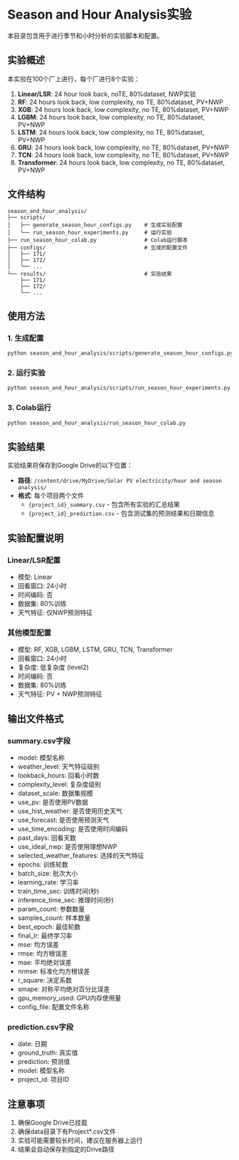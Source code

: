 # Season and Hour Analysis实验

本目录包含用于进行季节和小时分析的实验脚本和配置。

## 实验概述

本实验在100个厂上进行，每个厂进行8个实验：

1. **Linear/LSR**: 24 hour look back, noTE, 80%dataset, NWP实验
2. **RF**: 24 hours look back, low complexity, no TE, 80%dataset, PV+NWP
3. **XGB**: 24 hours look back, low complexity, no TE, 80%dataset, PV+NWP
4. **LGBM**: 24 hours look back, low complexity, no TE, 80%dataset, PV+NWP
5. **LSTM**: 24 hours look back, low complexity, no TE, 80%dataset, PV+NWP
6. **GRU**: 24 hours look back, low complexity, no TE, 80%dataset, PV+NWP
7. **TCN**: 24 hours look back, low complexity, no TE, 80%dataset, PV+NWP
8. **Transformer**: 24 hours look back, low complexity, no TE, 80%dataset, PV+NWP

## 文件结构

```
season_and_hour_analysis/
├── scripts/
│   ├── generate_season_hour_configs.py    # 生成实验配置
│   └── run_season_hour_experiments.py     # 运行实验
├── run_season_hour_colab.py               # Colab运行脚本
├── configs/                               # 生成的配置文件
│   ├── 171/
│   ├── 172/
│   └── ...
└── results/                               # 实验结果
    ├── 171/
    ├── 172/
    └── ...
```

## 使用方法

### 1. 生成配置

```bash
python season_and_hour_analysis/scripts/generate_season_hour_configs.py
```

### 2. 运行实验

```bash
python season_and_hour_analysis/scripts/run_season_hour_experiments.py
```

### 3. Colab运行

```bash
python season_and_hour_analysis/run_season_hour_colab.py
```

## 实验结果

实验结果将保存到Google Drive的以下位置：

- **路径**: `/content/drive/MyDrive/Solar PV electricity/hour and season analysis/`
- **格式**: 每个项目两个文件
  - `{project_id}_summary.csv` - 包含所有实验的汇总结果
  - `{project_id}_prediction.csv` - 包含测试集的预测结果和日期信息

## 实验配置说明

### Linear/LSR配置
- 模型: Linear
- 回看窗口: 24小时
- 时间编码: 否
- 数据集: 80%训练
- 天气特征: 仅NWP预测特征

### 其他模型配置
- 模型: RF, XGB, LGBM, LSTM, GRU, TCN, Transformer
- 回看窗口: 24小时
- 复杂度: 低复杂度 (level2)
- 时间编码: 否
- 数据集: 80%训练
- 天气特征: PV + NWP预测特征

## 输出文件格式

### summary.csv字段
- model: 模型名称
- weather_level: 天气特征级别
- lookback_hours: 回看小时数
- complexity_level: 复杂度级别
- dataset_scale: 数据集规模
- use_pv: 是否使用PV数据
- use_hist_weather: 是否使用历史天气
- use_forecast: 是否使用预测天气
- use_time_encoding: 是否使用时间编码
- past_days: 回看天数
- use_ideal_nwp: 是否使用理想NWP
- selected_weather_features: 选择的天气特征
- epochs: 训练轮数
- batch_size: 批次大小
- learning_rate: 学习率
- train_time_sec: 训练时间(秒)
- inference_time_sec: 推理时间(秒)
- param_count: 参数数量
- samples_count: 样本数量
- best_epoch: 最佳轮数
- final_lr: 最终学习率
- mse: 均方误差
- rmse: 均方根误差
- mae: 平均绝对误差
- nrmse: 标准化均方根误差
- r_square: 决定系数
- smape: 对称平均绝对百分比误差
- gpu_memory_used: GPU内存使用量
- config_file: 配置文件名称

### prediction.csv字段
- date: 日期
- ground_truth: 真实值
- prediction: 预测值
- model: 模型名称
- project_id: 项目ID

## 注意事项

1. 确保Google Drive已挂载
2. 确保data目录下有Project*.csv文件
3. 实验可能需要较长时间，建议在服务器上运行
4. 结果会自动保存到指定的Drive路径
